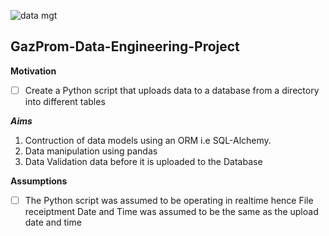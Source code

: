 ![data mgt](https://user-images.githubusercontent.com/58377262/122801061-94142e80-d2bb-11eb-9199-73727a2c2c7a.jpeg)
## **GazProm-Data-Engineering-Project**


**Motivation**
- [ ] Create a Python script that uploads data to a database from a directory into different tables



***Aims***
 1. Contruction of  data models using an ORM i.e SQL-Alchemy.
 2. Data   manipulation using pandas
 3.  Data Validation data before it is uploaded
    to the Database



**Assumptions**
 - [ ] The Python script was assumed to be operating in realtime hence
       File    receiptment Date and Time was assumed to be the same as
       the upload    date and time

